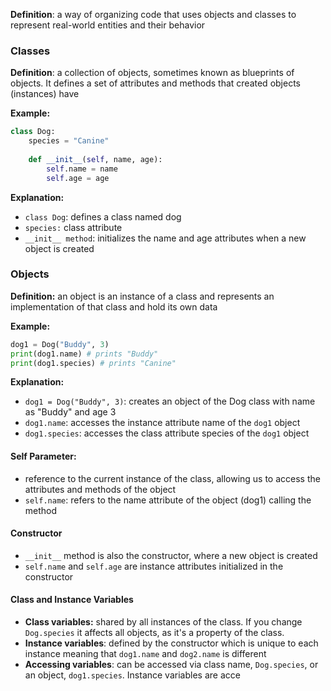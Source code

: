 
**Definition**: a way of organizing code that uses objects and classes to represent real-world entities and their behavior

### Classes

**Definition**: a collection of objects, sometimes known as blueprints of objects. It defines a set of attributes and methods that created objects (instances) have

**Example:**
```Python
class Dog:
	species = "Canine"
	
	def __init__(self, name, age):
		self.name = name
		self.age = age
```

**Explanation:**
- `class Dog`: defines a class named dog
- `species:` class attribute
- `__init__ method`: initializes the name and age attributes when a new object is created

### Objects

**Definition:** an object is an instance of a class and represents an implementation of that class and hold its own data

**Example:**
```Python
dog1 = Dog("Buddy", 3)
print(dog1.name) # prints "Buddy"
print(dog1.species) # prints "Canine"
```

**Explanation:**
- `dog1 = Dog("Buddy", 3)`: creates an object of the Dog class with name as "Buddy" and age 3
- `dog1.name`: accesses the instance attribute name of the `dog1` object
- `dog1.species`: accesses the class attribute species of the `dog1` object

#### Self Parameter: 
- reference to the current instance of the class, allowing us to access the attributes and methods of the object
- `self.name`: refers to the name attribute of the object (dog1) calling the method

#### Constructor
- `__init__` method is also the constructor, where a new object is created
- `self.name` and `self.age` are instance attributes initialized in the constructor

#### Class and Instance Variables
- **Class variables:** shared by all instances of the class. If you change `Dog.species` it affects all objects, as it's a property of the class.
- **Instance variables**: defined by the constructor which is unique to each instance meaning that `dog1.name` and `dog2.name` is different
- **Accessing variables**: can be accessed via class name, `Dog.species`, or an object, `dog1.species`. Instance variables are acce
